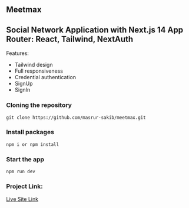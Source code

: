 ## Meetmax

## Social Network Application with Next.js 14 App Router: React, Tailwind, NextAuth

Features:
- Tailwind design
- Full responsiveness
- Credential authentication
- SignUp
- SignIn

### Cloning the repository

```shell
git clone https://github.com/masrur-sakib/meetmax.git
```

### Install packages

```shell
npm i or npm install
```

### Start the app

```shell
npm run dev
```
### Project Link:

<a  target="_blank" href="https://meetmax-delta.vercel.app/">Live Site Link</a>

